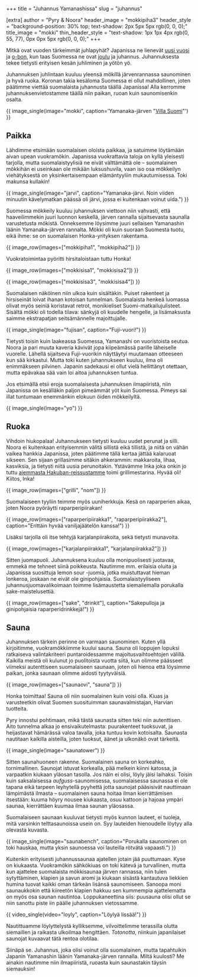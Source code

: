 +++
title = "Juhannus Yamanashissa"
slug = "juhannus"

[extra]
author = "Pyry & Noora"
header_image = "mokkipiha3"
header_style = "background-position: 30% top; text-shadow: 2px 5px 5px rgb(0, 0, 0);"
title_image = "mokki"
thin_header_style = "text-shadow: 1px 1px 4px rgb(0, 55, 77), 0px 0px 5px rgb(0, 0, 0);"
+++

Mitkä ovat vuoden tärkeimmät juhlapyhät? Japanissa ne lienevät [uusi vuosi](https://en.wikipedia.org/wiki/Japanese_New_Year) ja [o-bon](https://en.wikipedia.org/wiki/Bon_Festival), kun taas Suomessa ne ovat [joulu](@/2021-04-25-joulu/index.fi.md) ja juhannus. Juhannuksesta tekee tietysti erityisen kesän juhliminen ja yötön yö.

Juhannuksen juhlintaan kuuluu yleensä mökillä järvenrannassa saunominen ja hyvä ruoka. Koronan takia kesäloma Suomessa ei ollut mahdollinen, joten päätimme viettää suomalaista juhannusta täällä Japanissa! Alla kerromme juhannuksenvietostamme täällä niin paikan, ruoan kuin saunomisenkin osalta.

<!-- more -->

{{ image_single(image="mokki", caption='Yamanaka-järven "[Villa Suomi](https://villa-suomi.jp)"') }}

## Paikka

Lähdimme etsimään suomalaisen oloista paikkaa, ja satuimme löytämään aivan upean vuokramökin. Japanissa vuokrattavia taloja on kyllä yleisesti tarjolla, mutta suomalaistyylisiä ne eivät välttämättä ole – suomalainen mökkihän ei useinkaan ole mikään luksushuvila, vaan iso osa mökkeilyn viehätyksestä on yksinkertaisempaan elämäntyyliin mukautumisessa. Toki makunsa kullakin!

{{ image_single(image="jarvi", caption="Yamanaka-järvi. Noin viiden minuutin kävelymatkan päässä oli järvi, jossa ei kuitenkaan voinut uida.") }}

Suomessa mökkeily kuuluu juhannuksen viettoon niin vahvasti, että haaveilimmekin juuri luonnon keskellä, järven rannalla sijaitsevasta saunalla varustetusta mökistä. Onneksemme löysimme juuri sellaisen Yamanashin läänin Yamanaka-järven rannalta. Mökki oli kuin suoraan Suomesta tuotu, eikä ihme: se on suomalaisen Honka-yrityksen rakentama.

{{ image_row(images=["mokkipiha1", "mokkipiha2"]) }}

Vuokratoimintaa pyöritti hirsitaloistaan tuttu Honka! 

{{ image_row(images=["mokkisisa1", "mokkisisa2"]) }}

{{ image_row(images=["mokkisisa3", "mokkisisa4"]) }}

Suomalaisen näköinen niin ulkoa kuin sisältäkin. Puiset rakenteet ja hirsiseinät loivat ihanan kotoisan tunnelman. Suomalaista henkeä luomassa olivat myös seiniä koristavat retrot, monikieliset Suomi-matkailujulisteet. Sisältä mökki oli todella tilava: sänkyjä oli kuudelle hengelle, ja lisämaksusta saimme ekstrapatjan seitsämännelle majoittujalle.

{{ image_single(image="fujisan", caption="Fuji-vuori!") }}

Tietysti toisin kuin laakeassa Suomessa, Yamanashi on vuoristoista seutua. Noora ja pari muuta kaveria kävivät jopa kiipeämässä parille läheiselle vuorelle. Lähellä sijaitseva Fuji-vuorikin näyttäytyi muutamaan otteeseen kun sää kirkastui. Mutta toki kuten juhannukseen kuuluu, ilma oli enimmäkseen pilvinen. Japanin sadekausi ei ollut vielä hellittänyt otettaan, mutta epävakaa sää vain loi aitoa juhannuksen tuntua.

Jos etsimällä etsii eroja suomalaisesta juhannuksen ilmapiiristä, niin Japanissa on kesälläkin paljon pimeämmät yöt kuin Suomessa. Pimeys sai illat tuntumaan enemmänkin elokuun öiden mökkeilyltä.

{{ image_single(image="yo") }}

## Ruoka

Vihdoin hiukopalaa! Juhannukseen tietysti kuuluu uudet perunat ja silli. Noora ei kuitenkaan erityisemmin välitä sillistä eikä tillistä, ja niitä on vähän vaikea hankkia Japanissa, joten päätimme tällä kertaa jättää kalaruoat sikseen. Sen sijaan grillasimme sitäkin ahkerammin: makkaroita, lihaa, kasviksia, ja tietysti niitä uusia perunoitakin. Ystävämme Inka joka onkin jo tuttu [aiemmasta Hakuban-reissustamme](@/2021-07-09-hakuba/index.fi.md) toimi grillimestarina. Hyvää oli! Kiitos, Inka!

{{ image_row(images=["grilli", "nom"]) }}

Suomalaiseen tyyliin teimme myös uuniherkkuja. Kesä on raparperien aikaa, joten Noora pyöräytti raparperipiirakan!

{{ image_row(images=["raparperipiirakka1", "raparperipiirakka2"], caption="Erittäin hyvää vaniljajäätelön kanssa!") }}

Lisäksi tarjolla oli itse tehtyjä karjalanpiirakoita, sekä tietysti munavoita.

{{ image_row(images=["karjalanpiirakka1", "karjalanpiirakka2"]) }}

Sitten juomapuoli. Juhannuksena kuuluu olla monipuolisesti juotavaa, emmekä me tehneet siinä poikkeusta. Nautimme mm. erilaisia oluita ja Japanissa suosittuja lemon sour -juomia, jotka muistuttavat hieman lonkeroa, joskaan ne eivät ole ginipohjaisia. Suomalaistyyliseen juhannusjuomavalikoimaan toimme lisämaustetta siemailemalla porukalla sake-maistelusettiä.

{{ image_row(images=["sake", "drinkit"], caption="Sakepulloja ja ginipohjaisia raparperidrinkkejä!") }}

## Sauna

Juhannuksen tärkein perinne on varmaan saunominen. Kuten yllä kirjoitimme, vuokramökkiimme kuului sauna. Sauna oli loppujen lopuksi ratkaiseva valintakriteeri puntaroidessamme majoitusvaihtoehtojen välillä. Kaikilla meistä oli kulunut jo puolitoista vuotta siitä, kun olimme päässeet viimeksi autenttiseen suomalaiseen saunaan, joten oli hienoa että löysimme paikan, jonka saunaan olimme aidosti tyytyväisiä.

{{ image_row(images=["saunaovi", "sauna"]) }}

Honka toimittaa! Sauna oli niin suomalainen kuin voisi olla. Kiuas ja varusteetkin olivat Suomen suosituimman saunavalmistajan, Harvian tuotteita.

Pyry innostui pohtimaan, mikä tästä saunasta sitten teki niin autenttisen. Aito tunnelma alkaa jo ensivaikutelmasta: puurakenteet tuoksuvat, ja heijastavat hämärässä valoa tavalla, joka tuntuu kovin kotoisalta. Saunasta nautitaan kaikilla aisteilla, joten tuoksut, äänet ja ulkonäkö ovat tärkeitä.

{{ image_single(image="saunatower") }}

Sitten saunahuoneen rakenne. Suomalainen sauna on korkeahko, tornimallinen. Saunojat istuvat korkealla, pää melkein kiinni katossa, ja varpaatkin kiukaan yläosan tasolla. Jos näin ei olisi, löyly jäisi laihaksi. Toisin kuin saksalaisessa *aufguss*-saunomisessa, suomalaisessa saunassa ei ole tapana eikä tarpeen leyhytellä pyyhettä jotta saunojat pääsisivät nauttimaan lämpimästä ilmasta – suomalainen sauna hoitaa ilman kierrättämisen itsestään: kuuma höyry nousee kiukaasta, osuu kattoon ja hajoaa ympäri saunaa, kierrättäen kuumaa ilmaa saunan yläosassa.

Suomalaiseen saunaan kuuluvat tietysti myös kunnon lauteet, ei tuoleja, mitä varsinkin telttasaunoissa usein on. Syy lauteiden hienoudelle löytyy alla olevasta kuvasta.

{{ image_single(image="saunabench", caption="Porukalla saunominen on toki hauskaa, mutta yksin saunoessa voi lauteilla rötvätä vapaasti.") }}

Kuitenkin erityisesti juhannussaunaa ajatellen jotain jää puuttumaan. Kyse on kiukaasta. Vuokramökin sähkökiuas on toki kätevä ja turvallinen, mutta kun ajattelee suomalaista mökkisaunaa järven rannassa, niin tulen sytyttäminen, klapien ja savun aromi ja kiukaan sisästä kantautuva liekkien humina tuovat kaikki oman tärkeän lisänsä saunomiseen. Sanoopa moni saunaukkokin että kiireetön klapien hakkuu sen kummempia ajattelematta on myös osa saunan nautintoa. Loppukaneettina siis: puusauna olisi ollut se niin sanottu piste iin päälle juhannuksen vietossamme.

{{ video_single(video="loyly", caption="Löylyä lissää!") }}

Nautittuamme löylyttelystä kylliksemme, vilvoittelimme terassilla olutta siemaillen ja raikasta ulkoilmaa hengittäen. *Totonotta*, niinkuin japanilaiset saunojat kuvaavat tätä rentoa olotilaa.

Siinäpä se. Juhannus, joka olisi voinut olla suomalainen, mutta tapahtuikin Japanin Yamanashin läänin Yamanaka-järven rannalla. Miltä kuulosti? Me ainakin nautimme niin ilmapiiristä, ruoasta kuin saunastakin täysin siemauksin!